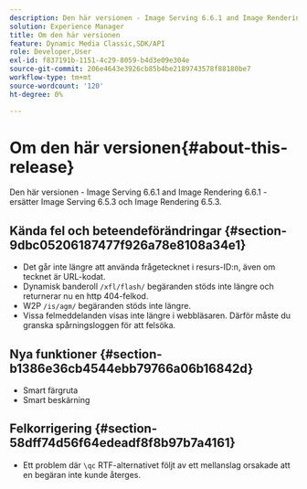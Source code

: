 ```yaml
---
description: Den här versionen - Image Serving 6.6.1 and Image Rendering 6.6.1 - ersätter Image Serving 6.5.3 och Image Rendering 6.5.3.
solution: Experience Manager
title: Om den här versionen
feature: Dynamic Media Classic,SDK/API
role: Developer,User
exl-id: f837191b-1151-4c29-8059-b4d3e09e304e
source-git-commit: 206e4643e3926cb85b4be2189743578f88180be7
workflow-type: tm+mt
source-wordcount: '120'
ht-degree: 0%

---
```


# Om den här versionen{#about-this-release}

Den här versionen - Image Serving 6.6.1 and Image Rendering 6.6.1 - ersätter Image Serving 6.5.3 och Image Rendering 6.5.3.

## Kända fel och beteendeförändringar {#section-9dbc05206187477f926a78e8108a34e1}

* Det går inte längre att använda frågetecknet i resurs-ID:n, även om tecknet är URL-kodat.
* Dynamisk banderoll `/xfl/flash/` begäranden stöds inte längre och returnerar nu en http 404-felkod.
* W2P `/is/agm/` begäranden stöds inte längre.
* Vissa felmeddelanden visas inte längre i webbläsaren. Därför måste du granska spårningsloggen för att felsöka.

## Nya funktioner {#section-b1386e36cb4544ebb79766a06b16842d}

* Smart färgruta
* Smart beskärning

## Felkorrigering {#section-58dff74d56f64edeadf8f8b97b7a4161}

* Ett problem där `\qc` RTF-alternativet följt av ett mellanslag orsakade att en begäran inte kunde återges.
